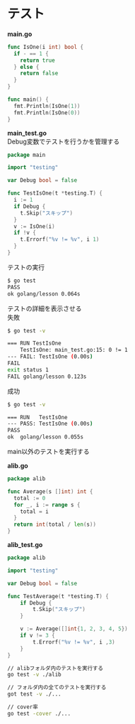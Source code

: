 # テスト

**main.go**  
```go:main.go
func IsOne(i int) bool {
  if - == 1 {
    return true
  } else {
    return false
  }
}

func main() {
  fmt.Println(IsOne(1))
  fmt.Println(IsOne(0))
}
```

**main_test.go**  
Debug変数でテストを行うかを管理する
```go:main_test.go
package main

import "testing"

var Debug bool = false

func TestIsOne(t *testing.T) {
  i := 1
  if Debug {
    t.Skip("スキップ")
  }
  v := IsOne(i)
  if !v {
    t.Errorf("%v != %v", i 1)
  }
}
```

テストの実行
```bash
$ go test
PASS
ok golang/lesson 0.064s
```

テストの詳細を表示させる  
失敗
```bash
$ go test -v

=== RUN TestIsOne
    TestIsOne: main_test.go:15: 0 != 1
--- FAIL: TestIsOne (0.00s)
FAIL
exit status 1
FAIL golang/lesson 0.123s
```

成功
```bash
$ go test -v

=== RUN   TestIsOne
--- PASS: TestIsOne (0.00s)
PASS
ok  golang/lesson 0.055s
```

main以外のテストを実行する

**alib.go**  

```go
package alib

func Average(s []int) int {
  total := 0
  for _, i := range s {
    total = i
  }
  return int(total / len(s))
}
```

**alib_test.go**  

```go
package alib

import "testing"

var Debug bool = false

func TestAverage(t *testing.T) {
	if Debug {
		t.Skip("スキップ")
	}

	v := Average([]int{1, 2, 3, 4, 5})
	if v != 3 {
		t.Errorf("%v != %v", i ,3)
	}
}
```

```bash
// alibフォルダ内のテストを実行する
go test -v ./alib

// フォルダ内の全てのテストを実行する
got test -v ./...

// cover率
go test -cover ./...
```






















